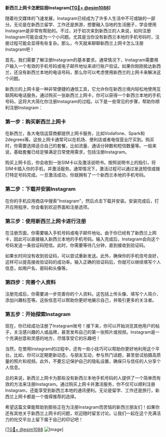 **新西兰上网卡怎麽註冊Instagram[[TG💪+ @esim1088](https://t.me/s/esim1088)]**

随着社交媒体的飞速发展，Instagram已经成为了许多人生活中不可或缺的一部分。无论是在新西兰留学、工作还是旅游，想要融入当地的生活圈子，学会使用Instagram是非常有帮助的。不过，对于初次来到新西兰的人来说，如何注册Instagram可能会成为一个小问题。尤其是当你没有新西兰本地的手机号码时，注册过程可能会显得有些复杂。那么，今天就来聊聊新西兰上网卡怎么注册Instagram吧！

首先，我们需要了解注册Instagram的基本要求。通常情况下，Instagram需要用户输入一个有效的手机号码或电子邮件地址来进行账户验证。如果你刚刚抵达新西兰，还没有新西兰本地的电话号码，那么你可以考虑使用新西兰的上网卡来解决这个问题。

新西兰的上网卡是一种非常便捷的通信工具，它允许你在新西兰境内轻松地使用互联网和电话服务。通过购买一张新西兰上网卡，你可以获得一个新西兰本地的手机号码，这将大大简化你注册Instagram的过程。以下是一些常见的步骤，帮助你顺利注册Instagram：

### **第一步：购买新西兰上网卡**
在新西兰，各大电信运营商都提供上网卡服务，比如Vodafone、Spark和2degrees等。这些上网卡通常可以在机场、便利店或者电信营业厅买到。购买时，你需要选择适合自己的套餐，比如流量、通话分钟数和短信数量等。一般来说，基础套餐已经足够满足日常使用需求，包括注册Instagram。

购买上网卡后，你会收到一张SIM卡以及激活说明书。按照说明书上的指引，将SIM卡插入你的手机，并激活服务。通常情况下，激活过程可以通过发送短信或拨打特定号码完成。一旦激活成功，你就拥有了一个新西兰本地的手机号码。

### **第二步：下载并安装Instagram**
在你的手机应用商店中搜索“Instagram”，然后点击下载并安装。安装完成后，打开应用程序，你会看到欢迎界面和注册选项。

### **第三步：使用新西兰上网卡进行注册**
在注册页面，你需要输入手机号码或电子邮件地址。由于你已经有了新西兰上网卡，因此可以直接输入新西兰本地的手机号码。输入完成后，Instagram会向这个号码发送一条验证码短信。此时，你需要等待几分钟，直到接收到验证码。

如果长时间没有收到验证码，可以尝试重新发送。此外，确保你的手机信号良好，这样可以提高接收验证码的成功率。输入正确的验证码后，你就可以继续填写个人信息，如用户名、密码和头像等。

### **第四步：完善个人资料**
注册完成后，你需要进一步完善你的个人资料。这包括上传头像、填写个人简介、添加兴趣标签等。这些信息可以帮助你更好地展示自己，并吸引更多的关注者。

### **第五步：开始探索Instagram**
现在，你已经成功注册了Instagram账号！接下来，你可以开始浏览其他用户的帖子，关注感兴趣的人或品牌，甚至发布自己的第一张照片或视频。Instagram是一个充满创意和灵感的地方，尽情享受它的乐趣吧！

当然，在使用Instagram的过程中，还有一些小技巧可以帮助你更好地利用这个平台。比如，你可以定期更新动态，与朋友互动，参与热门话题，甚至尝试拍摄高质量的照片和视频。此外，不要忘记保护自己的隐私设置，确保只与信任的人分享个人信息。

总的来说，新西兰上网卡为那些没有新西兰本地手机号码的人提供了一个简单而有效的方法来注册Instagram。通过购买上网卡并激活服务，你不仅可以顺利注册Instagram，还能享受到新西兰本地的通讯便利。无论是留学、工作还是旅行，新西兰上网卡都是一个值得推荐的选择。

希望这篇文章能帮助到那些正在为注册Instagram而苦恼的新西兰朋友们！如果你还有其他关于新西兰上网卡的问题，欢迎随时留言讨论。让我们一起在这个充满活力的社交平台上留下属于自己的印记吧！

[[TG💪+ @esim1088](https://t.me/s/esim1088) ![Image](https://i.postimg.cc/4NQfJmqS/Snipaste-2025-05-13-00-14-12.png)]